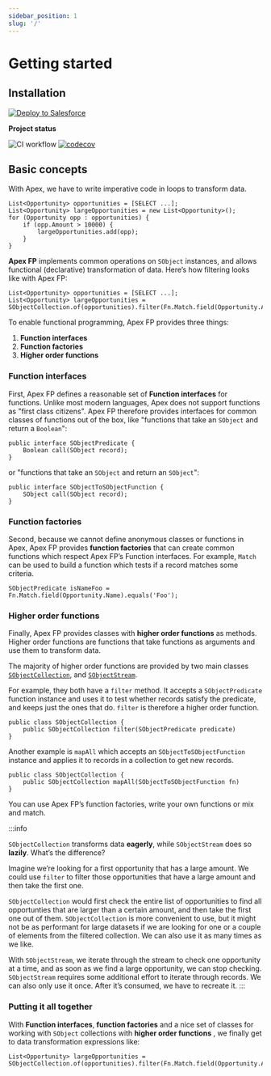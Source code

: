 ```yaml
---
sidebar_position: 1
slug: '/'
---
```


# Getting started

## Installation

<a href="https://githubsfdeploy.herokuapp.com?owner=ipavlic&repo=apex-fp&ref=master">
	<img alt="Deploy to Salesforce" src="https://raw.githubusercontent.com/afawcett/githubsfdeploy/master/deploy.png"></img>
</a>

**Project status**

![CI workflow](https://github.com/ipavlic/apex-fp/actions/workflows/ci.yml/badge.svg)
[![codecov](https://codecov.io/gh/ipavlic/apex-fp/branch/main/graph/badge.svg)](https://codecov.io/gh/ipavlic/apex-fp)

## Basic concepts

With Apex, we have to write imperative code in loops to transform data.

```apex title="Apex imperative style filtering"
List<Opportunity> opportunities = [SELECT ...];
List<Opportunity> largeOpportunities = new List<Opportunity>();
for (Opportunity opp : opportunities) {
	if (opp.Amount > 10000) {
		largeOpportunities.add(opp);
	}
}
```

**Apex FP** implements common operations on `SObject` instances, and allows functional (declarative) transformation of data. Here’s how filtering looks like with Apex FP:

```apex title="Apex FP declarative style filtering"
List<Opportunity> opportunities = [SELECT ...];
List<Opportunity> largeOpportunities = SObjectCollection.of(opportunities).filter(Fn.Match.field(Opportunity.Amount).greaterThan(10000)).asList();
```

To enable functional programming, Apex FP provides three things:
1. **Function interfaces**
2. **Function factories**
3. **Higher order functions**

### Function interfaces

First, Apex FP defines a reasonable set of **Function interfaces** for functions. Unlike most modern languages, Apex does not support functions as "first class citizens". Apex FP therefore provides interfaces for common classes of functions out of the box, like "functions that take an `SObject` and return a `Boolean`":

```apex title="apex-fp/main/classes/function/SObjectPredicate.cls"
public interface SObjectPredicate {
	Boolean call(SObject record);
}
```
or "functions that take an `SObject` and return an `SObject`":

```apex title="apex-fp/main/classes/function/SObjectToSObjectFunction.cls"
public interface SObjectToSObjectFunction {
	SObject call(SObject record);
}
```

### Function factories

Second, because we cannot define anonymous classes or functions in Apex, Apex FP provides **function factories** that can create common functions which respect Apex FP’s Function interfaces. For example, `Match` can be used to build a function which tests if a record matches some criteria.

```
SObjectPredicate isNameFoo = Fn.Match.field(Opportunity.Name).equals('Foo');
```

### Higher order functions

Finally, Apex FP provides classes with **higher order functions** as methods. Higher order functions are functions that take functions as arguments and use them to transform data.

The majority of higher order functions are provided by two main classes [`SObjectCollection`](api/collection/SObjectCollection), and [`SObjectStream`](api/stream/SObjectStream).

For example, they both have a `filter` method. It accepts a `SObjectPredicate` function instance and uses it to test whether records satisfy the predicate, and keeps just the ones that do. `filter` is therefore a higher order function.

```apex title="main/classes/collection/SObjectCollection.cls"
public class SObjectCollection {
	public SObjectCollection filter(SObjectPredicate predicate)
}
```
Another example is `mapAll` which accepts an `SObjectToSObjectFunction` instance and applies it to records in a collection to get new records.

```apex title="main/classes/collection/SObjectCollection.cls"
public class SObjectCollection {
	public SObjectCollection mapAll(SObjectToSObjectFunction fn)
}
```

You can use Apex FP’s function factories, write your own functions or mix and match.

:::info

`SObjectCollection` transforms data **eagerly**, while `SObjectStream` does so **lazily**. What’s the difference?

Imagine we’re looking for a first opportunity that has a large amount. We could use `filter` to filter those opportunities that have a large amount and then take the first one.

`SObjectCollection` would first check the entire list of opportunities to find all opportunties that are larger than a certain amount, and then take the first one out of them. `SObjectCollection` is more convenient to use, but it might not be as performant for large datasets if we are looking for one or a couple of elements from the filtered collection. We can also use it as many times as we like.

With `SObjectStream`, we iterate through the stream to check one opportunity at a time, and as soon as we find a large opportunity, we can stop checking. `SObjectStream` requires some additional effort to iterate through records. We can also only use it once. After it’s consumed, we have to recreate it.
:::

### Putting it all together

With **Function interfaces**, **function factories** and a nice set of classes for working with `SObject` collections with **higher order functions** , we finally get to data transformation expressions like:

```
List<Opportunity> largeOpportunities = SObjectCollection.of(opportunities).filter(Fn.Match.field(Opportunity.Amount).greaterThan(10000)).asList();
```